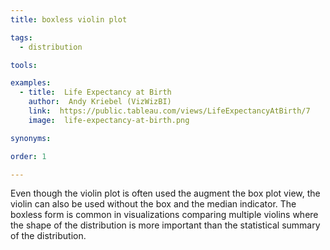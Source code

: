 ```yaml
---
title: boxless violin plot

tags: 
  - distribution

tools:

examples:
  - title:  Life Expectancy at Birth
    author:  Andy Kriebel (VizWizBI)
    link:  https://public.tableau.com/views/LifeExpectancyAtBirth/7
    image:  life-expectancy-at-birth.png

synonyms:

order: 1

---
```


Even though the violin plot is often used the augment the box plot view, the violin can also be used without the box and the median indicator. The boxless form is common in visualizations comparing multiple violins where the shape of the distribution is more important than the statistical summary of the distribution.

<!--more--> 
